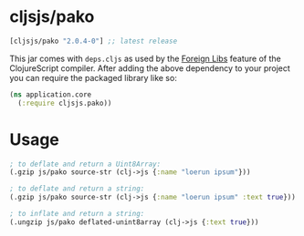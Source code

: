 # cljsjs/pako

[](dependency)
```clojure
[cljsjs/pako "2.0.4-0"] ;; latest release
```
[](/dependency)

This jar comes with `deps.cljs` as used by the [Foreign Libs][flibs] feature
of the ClojureScript compiler. After adding the above dependency to your project
you can require the packaged library like so:

```clojure
(ns application.core
  (:require cljsjs.pako))
```
# Usage

```clojure
; to deflate and return a Uint8Array:
(.gzip js/pako source-str (clj->js {:name "loerun ipsum"}))
```

```clojure
; to deflate and return a string:
(.gzip js/pako source-str (clj->js {:name "loerun ipsum" :text true}))
```

```clojure
; to inflate and return a string:
(.ungzip js/pako deflated-unint8array (clj->js {:text true}))
```


[flibs]: https://clojurescript.org/reference/packaging-foreign-deps
